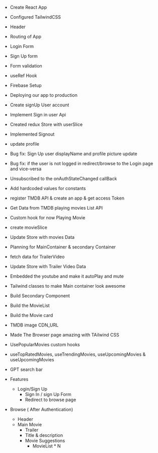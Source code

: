 - Create React App
- Configured TailwindCSS
- Header
- Routing of App
- Login Form
- Sign Up form
- Form validation
- useRef Hook
- Firebase Setup
- Deploying our app to production
- Create signUp User account
- Implement Sign in user Api
- Created redux Store with userSlice
- Implemented Signout
- update profile
- Bug fix: Sign Up user displayName and profile picture update
- Bug fix: if the user is not logged in redirect/browse to the Login page and vice-versa
- Unsubscribed to the onAuthStateChanged callBack
- Add hardcoded values for constants
- register TMDB API & create an app & get access Token
- Get Data from TMDB playing movies List API
- Custom hook for now Playing Movie
- create movieSlice
- Update Store with movies Data
- Planning for MainContainer & secondary Container
- fetch data for TrailerVideo
- Update Store with Trailer Video Data
- Embedded the youtube and make it autoPlay and mute
- Tailwind classes to make Main container look awesome
- Build Secondary Component
- Build the MovieList
- Build the Movie card
- TMDB image CDN_URL
- Made The Browser page amazing with TAilwind CSS
- UsePopularMovies custom hooks
- useTopRatedMovies, useTrendingMovies, useUpcomingMovies & useUpcomingMovies
- GPT search bar


- Features
   - Login/Sign Up
     - Sign In / sign Up Form
     - Redirect to browse page
- Browse ( After Authentication)
    - Header
    - Main Movie
      - Trailer
      - Title & description
      - Movie Suggestions
        - MovieList * N